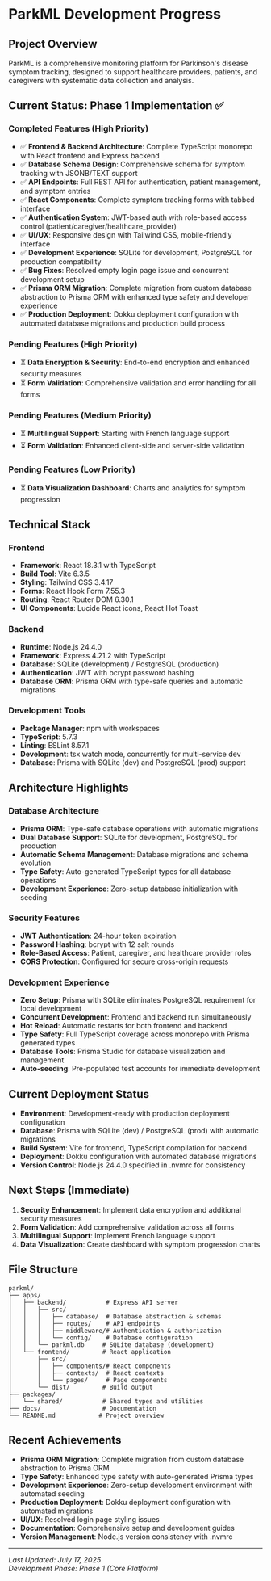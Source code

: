 # ParkML Development Progress

## Project Overview
ParkML is a comprehensive monitoring platform for Parkinson's disease symptom tracking, designed to support healthcare providers, patients, and caregivers with systematic data collection and analysis.

## Current Status: Phase 1 Implementation ✅

### Completed Features (High Priority)
- ✅ **Frontend & Backend Architecture**: Complete TypeScript monorepo with React frontend and Express backend
- ✅ **Database Schema Design**: Comprehensive schema for symptom tracking with JSONB/TEXT support
- ✅ **API Endpoints**: Full REST API for authentication, patient management, and symptom entries
- ✅ **React Components**: Complete symptom tracking forms with tabbed interface
- ✅ **Authentication System**: JWT-based auth with role-based access control (patient/caregiver/healthcare_provider)
- ✅ **UI/UX**: Responsive design with Tailwind CSS, mobile-friendly interface
- ✅ **Development Experience**: SQLite for development, PostgreSQL for production compatibility
- ✅ **Bug Fixes**: Resolved empty login page issue and concurrent development setup
- ✅ **Prisma ORM Migration**: Complete migration from custom database abstraction to Prisma ORM with enhanced type safety and developer experience
- ✅ **Production Deployment**: Dokku deployment configuration with automated database migrations and production build process

### Pending Features (High Priority)
- ⏳ **Data Encryption & Security**: End-to-end encryption and enhanced security measures
- ⏳ **Form Validation**: Comprehensive validation and error handling for all forms

### Pending Features (Medium Priority)
- ⏳ **Multilingual Support**: Starting with French language support
- ⏳ **Form Validation**: Enhanced client-side and server-side validation

### Pending Features (Low Priority)
- ⏳ **Data Visualization Dashboard**: Charts and analytics for symptom progression

## Technical Stack

### Frontend
- **Framework**: React 18.3.1 with TypeScript
- **Build Tool**: Vite 6.3.5
- **Styling**: Tailwind CSS 3.4.17
- **Forms**: React Hook Form 7.55.3
- **Routing**: React Router DOM 6.30.1
- **UI Components**: Lucide React icons, React Hot Toast

### Backend
- **Runtime**: Node.js 24.4.0
- **Framework**: Express 4.21.2 with TypeScript
- **Database**: SQLite (development) / PostgreSQL (production)
- **Authentication**: JWT with bcrypt password hashing
- **Database ORM**: Prisma ORM with type-safe queries and automatic migrations

### Development Tools
- **Package Manager**: npm with workspaces
- **TypeScript**: 5.7.3
- **Linting**: ESLint 8.57.1
- **Development**: tsx watch mode, concurrently for multi-service dev
- **Database**: Prisma with SQLite (dev) and PostgreSQL (prod) support

## Architecture Highlights

### Database Architecture
- **Prisma ORM**: Type-safe database operations with automatic migrations
- **Dual Database Support**: SQLite for development, PostgreSQL for production
- **Automatic Schema Management**: Database migrations and schema evolution
- **Type Safety**: Auto-generated TypeScript types for all database operations
- **Development Experience**: Zero-setup database initialization with seeding

### Security Features
- **JWT Authentication**: 24-hour token expiration
- **Password Hashing**: bcrypt with 12 salt rounds
- **Role-Based Access**: Patient, caregiver, and healthcare provider roles
- **CORS Protection**: Configured for secure cross-origin requests

### Development Experience
- **Zero Setup**: Prisma with SQLite eliminates PostgreSQL requirement for local development
- **Concurrent Development**: Frontend and backend run simultaneously
- **Hot Reload**: Automatic restarts for both frontend and backend
- **Type Safety**: Full TypeScript coverage across monorepo with Prisma generated types
- **Database Tools**: Prisma Studio for database visualization and management
- **Auto-seeding**: Pre-populated test accounts for immediate development

## Current Deployment Status
- **Environment**: Development-ready with production deployment configuration
- **Database**: Prisma with SQLite (dev) / PostgreSQL (prod) with automatic migrations
- **Build System**: Vite for frontend, TypeScript compilation for backend
- **Deployment**: Dokku configuration with automated database migrations
- **Version Control**: Node.js 24.4.0 specified in .nvmrc for consistency

## Next Steps (Immediate)
1. **Security Enhancement**: Implement data encryption and additional security measures
2. **Form Validation**: Add comprehensive validation across all forms
3. **Multilingual Support**: Implement French language support
4. **Data Visualization**: Create dashboard with symptom progression charts

## File Structure
```
parkml/
├── apps/
│   ├── backend/           # Express API server
│   │   ├── src/
│   │   │   ├── database/  # Database abstraction & schemas
│   │   │   ├── routes/    # API endpoints
│   │   │   ├── middleware/# Authentication & authorization
│   │   │   └── config/    # Database configuration
│   │   └── parkml.db     # SQLite database (development)
│   └── frontend/         # React application
│       ├── src/
│       │   ├── components/# React components
│       │   ├── contexts/  # React contexts
│       │   └── pages/     # Page components
│       └── dist/         # Build output
├── packages/
│   └── shared/           # Shared types and utilities
├── docs/                 # Documentation
└── README.md            # Project overview
```

## Recent Achievements
- **Prisma ORM Migration**: Complete migration from custom database abstraction to Prisma ORM
- **Type Safety**: Enhanced type safety with auto-generated Prisma types
- **Development Experience**: Zero-setup development environment with automated seeding
- **Production Deployment**: Dokku deployment configuration with automated migrations
- **UI/UX**: Resolved login page styling issues
- **Documentation**: Comprehensive setup and development guides
- **Version Management**: Node.js version consistency with .nvmrc

---

*Last Updated: July 17, 2025*  
*Development Phase: Phase 1 (Core Platform)*